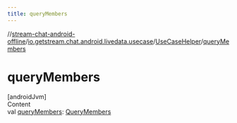 ```yaml
---
title: queryMembers
---
```

//[stream-chat-android-offline](../../../index.md)/[io.getstream.chat.android.livedata.usecase](../index.md)/[UseCaseHelper](index.md)/[queryMembers](queryMembers.md)



# queryMembers  
[androidJvm]  
Content  
val [queryMembers](queryMembers.md): [QueryMembers](../QueryMembers/index.md)  



